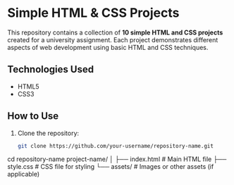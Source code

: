 # Simple HTML & CSS Projects

This repository contains a collection of **10 simple HTML and CSS projects** created for a university assignment. Each project demonstrates different aspects of web development using basic HTML and CSS techniques.

## Technologies Used

- HTML5
- CSS3

## How to Use

1. Clone the repository:
   ```bash
   git clone https://github.com/your-username/repository-name.git
cd repository-name
project-name/
│
├── index.html         # Main HTML file
├── style.css          # CSS file for styling
└── assets/            # Images or other assets (if applicable)
